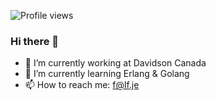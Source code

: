 ![Profile views](https://gpvc.arturio.dev/ftx)

### Hi there 👋


- 🔭 I’m currently working at Davidson Canada
- 🌱 I’m currently learning Erlang & Golang
- 📫 How to reach me: f@lf.je



